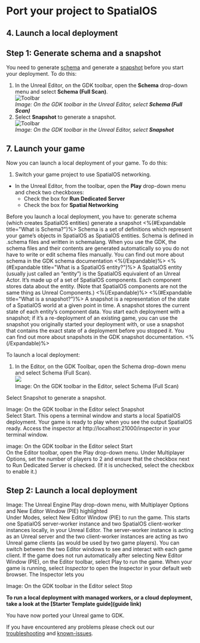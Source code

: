 # Port your project to SpatialOS

## 4. Launch a local deployment

## Step 1:  Generate schema and a snapshot

You need to generate [schema]({{urlRoot}}/content/spatialos-concepts/schema-and-snapshots#schema) and generate a [snapshot]({{urlRoot}}/content/how-to-use-snapshots) before you start your deployment. To do this:

1. In the Unreal Editor, on the GDK toolbar, open the **Schema** drop-down menu and select **Schema (Full Scan)**. <br/>
       ![Toolbar](C:/GitHub/Improbable/UnrealGDK/SpatialGDK/Documentation/content/tutorials/%7B%7BassetRoot%7D%7Dassets/screen-grabs/toolbar/schema-button-full-scan.png)<br/>
     _Image: On the GDK toolbar in the Unreal Editor, select **Schema (Full Scan)**_<br/>
2. Select **Snapshot** to generate a snapshot.<br/>
   ![Toolbar](C:/GitHub/Improbable/UnrealGDK/SpatialGDK/Documentation/content/tutorials/%7B%7BassetRoot%7D%7Dassets/screen-grabs/toolbar/snapshot-button.png)<br/>
   _Image: On the GDK toolbar in the Unreal Editor, select **Snapshot**_<br/>

## 7. Launch your game

Now you can launch a local deployment of your game. 
To do this: 

1. Switch your game project to use SpatialOS networking. 

- In the Unreal Editor, from the toolbar, open the **Play** drop-down menu and check two checkboxes:
  - Check the box for **Run Dedicated Server**
  - Check the box for **Spatial Networking**

Before you launch a local deployment, you have to:
generate schema (which creates SpatialOS entities)
generate a snapshot
<%(#Expandable title="What is Schema?")%>
Schema is a set of definitions which represent your game’s objects in SpatialOS as SpatialOS entities. Schema is defined in .schema files and written in schemalang. When you use the GDK, the schema files and their contents are generated automatically so you do not have to write or edit schema files manually.
You can find out more about schema in the GDK schema documentation
<%(/Expandable)%>
<%(#Expandable title="What is a SpatialOS entity?")%>
A SpatialOS entity (usually just called an “entity”) is the SpatialOS equivalent of an Unreal Actor. It’s made up of a set of SpatialOS components. Each component stores data about the entity. (Note that SpatialOS components are not the same thing as Unreal Components.)
<%(/Expandable)%>
<%(#Expandable title="What is  a snapshot?")%>
A snapshot is a representation of the state of a SpatialOS world at a given point in time. A snapshot stores the current state of each entity’s component data. You start each deployment with a snapshot; if it’s a re-deployment of an existing game, you can use the snapshot you originally started your deployment with, or use a snapshot that contains the exact state of a deployment before you stopped it.
You can find out more about snapshots in the GDK snapshot documentation.
<%(/Expandable)%>

To launch a local deployment:
1. In the Editor, on the GDK Toolbar, open the Schema drop-down menu and select Schema (Full Scan). </br> ![](link) </br>
Image: On the GDK toolbar in the Editor, select Schema (Full Scan)

Select Snapshot to generate a snapshot.

Image: On the GDK toolbar in the Editor select Snapshot</br>
Select Start. This opens a terminal window and starts a local SpatialOS deployment. Your game is ready to play when you see the output SpatialOS ready. Access the inspector at http://localhost:21000/inspector in your terminal window.

image: On the GDK toolbar in the Editor select Start</br>
On the Editor toolbar, open the Play drop-down menu.
Under Multiplayer Options, set the number of players to 2 and ensure that the checkbox next to Run Dedicated Server is checked. (If it is unchecked, select the checkbox to enable it.)

## Step 2: Launch a local deployment
Image: The Unreal Engine Play drop-down menu, with Multiplayer Options and New Editor Window (PIE) highlighted</br>
Under Modes, select New Editor Window (PIE) to run the game. This starts one SpatialOS server-worker instance and two SpatialOS client-worker instances locally, in your Unreal Editor.
The server-worker instance is acting as an Unreal server and the two client-worker instances are acting as two Unreal game clients (as would be used by two game players).
You can switch between the two Editor windows to see and interact with each game client.
If the game does not run automatically after selecting New Editor Window (PIE), on the Editor toolbar, select Play to run the game.
When your game is running, select *Inspector* to open the Inspector in your default web browser. The Inspector lets you <inspect things>

Image: On the GDK toolbar in the Editor select Stop
</br>

**To run a local deployment with managed workers, or a cloud deployment, take a look at the [Starter Template guide](guide link)**

You have now ported your Unreal game to GDK. 

If you have encountered any problems please check out our [troubleshooting]({{urlRoot}}/content/troubleshooting) and [known-issues]({{urlRoot}}/known-issues).

</br>